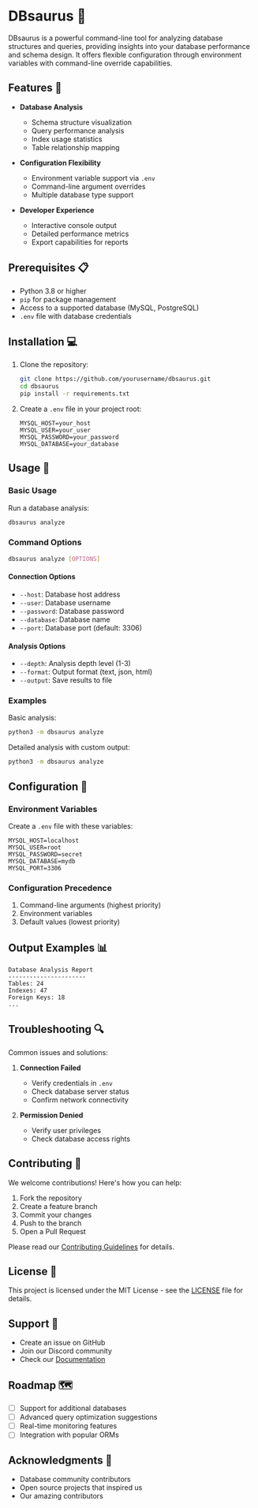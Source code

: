 # DBsaurus 🦕

DBsaurus is a powerful command-line tool for analyzing database structures and queries, providing insights into your database performance and schema design. It offers flexible configuration through environment variables with command-line override capabilities.

## Features 🚀

- **Database Analysis**
  - Schema structure visualization
  - Query performance analysis
  - Index usage statistics
  - Table relationship mapping
  
- **Configuration Flexibility**
  - Environment variable support via `.env`
  - Command-line argument overrides
  - Multiple database type support

- **Developer Experience**
  - Interactive console output
  - Detailed performance metrics
  - Export capabilities for reports

## Prerequisites 📋

- Python 3.8 or higher
- `pip` for package management
- Access to a supported database (MySQL, PostgreSQL)
- `.env` file with database credentials

## Installation 💻

1. Clone the repository:

    ```bash
    git clone https://github.com/yourusername/dbsaurus.git
    cd dbsaurus
    pip install -r requirements.txt
    ```

2. Create a `.env` file in your project root:

    ```plaintext
    MYSQL_HOST=your_host
    MYSQL_USER=your_user
    MYSQL_PASSWORD=your_password
    MYSQL_DATABASE=your_database
    ```

## Usage 🔧

### Basic Usage

Run a database analysis:

```bash
dbsaurus analyze
```

### Command Options

```bash
dbsaurus analyze [OPTIONS]
```

#### Connection Options
- `--host`: Database host address
- `--user`: Database username
- `--password`: Database password
- `--database`: Database name
- `--port`: Database port (default: 3306)

#### Analysis Options
- `--depth`: Analysis depth level (1-3)
- `--format`: Output format (text, json, html)
- `--output`: Save results to file

### Examples

Basic analysis:
```bash
python3 -m dbsaurus analyze
```

Detailed analysis with custom output:
```bash
python3 -m dbsaurus analyze
```

## Configuration 🔑

### Environment Variables

Create a `.env` file with these variables:

```plaintext
MYSQL_HOST=localhost
MYSQL_USER=root
MYSQL_PASSWORD=secret
MYSQL_DATABASE=mydb
MYSQL_PORT=3306
```

### Configuration Precedence

1. Command-line arguments (highest priority)
2. Environment variables
3. Default values (lowest priority)

## Output Examples 📊

```plaintext
Database Analysis Report
----------------------
Tables: 24
Indexes: 47
Foreign Keys: 18
...
```

## Troubleshooting 🔍

Common issues and solutions:

1. **Connection Failed**
   - Verify credentials in `.env`
   - Check database server status
   - Confirm network connectivity

2. **Permission Denied**
   - Verify user privileges
   - Check database access rights

## Contributing 🤝

We welcome contributions! Here's how you can help:

1. Fork the repository
2. Create a feature branch
3. Commit your changes
4. Push to the branch
5. Open a Pull Request

Please read our [Contributing Guidelines](CONTRIBUTING.md) for details.

## License 📄

This project is licensed under the MIT License - see the [LICENSE](LICENSE) file for details.

## Support 💬

- Create an issue on GitHub
- Join our Discord community
- Check our [Documentation](https://dbsaurus.readthedocs.io)

## Roadmap 🗺️

- [ ] Support for additional databases
- [ ] Advanced query optimization suggestions
- [ ] Real-time monitoring features
- [ ] Integration with popular ORMs

## Acknowledgments 👏

- Database community contributors
- Open source projects that inspired us
- Our amazing contributors


